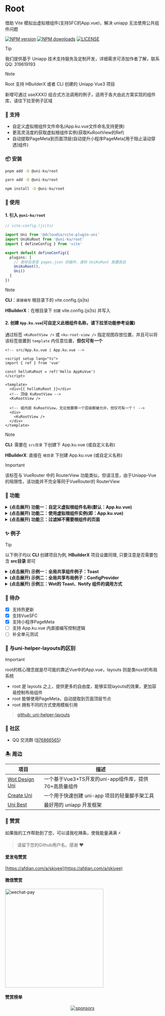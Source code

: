 # Root

借助 Vite 模拟出虚拟根组件(支持SFC的App.vue)，解决 uniapp 无法使用公共组件问题

[![NPM version](https://img.shields.io/npm/v/@uni-ku/root?color=92DCD2&labelColor=18181B&label=npm)](https://www.npmjs.com/package/@uni-ku/root)
[![NPM downloads](https://img.shields.io/npm/dm/@uni-ku/root?color=92DCD2&labelColor=18181B&label=downloads)](https://www.npmjs.com/package/@uni-ku/root)
[![LICENSE](https://img.shields.io/github/license/uni-ku/root?style=flat&color=92DCD2&labelColor=18181B&label=license)](https://www.npmjs.com/package/@uni-ku/root)

> [!Tip]
> 我们提供基于 Uniapp 技术支持服务及定制开发，详细需求可添加作者了解，联系QQ: 319619193

> [!Note]
> Root 支持 HBuilderX 或者 CLI 创建的 Uniapp Vue3 项目
>
> 新增可通过 useXXX() 组合式方法调用的例子，适用于各大由此方案实现的组件库，请往下拉至例子区域

### 🎏 支持

- 自定义虚拟根组件文件命名(App.ku.vue文件命名支持更换)
- 更高灵活度的获取虚拟根组件实例(获取KuRootView的Ref)
- 自动提取PageMeta到页面顶层(自动提升小程序PageMeta[用于阻止滚动穿透]组件)

### 📦 安装

```bash
pnpm add -D @uni-ku/root

yarn add -D @uni-ku/root

npm install -D @uni-ku/root
```

### 🚀 使用

#### 1. 引入 `@uni-ku/root`

```ts
// vite.config.(js|ts)

import Uni from '@dcloudio/vite-plugin-uni'
import UniKuRoot from '@uni-ku/root'
import { defineConfig } from 'vite'

export default defineConfig({
  plugins: [
    // 若存在改变 pages.json 的插件，请将 UniKuRoot 放置其后
    UniKuRoot(),
    Uni()
  ]
})
```

> [!Note]
> **CLI**：`直接编写` 根目录下的 vite.config.(js|ts)
>
> **HBuilderX**：在根目录下 `创建`  vite.config.(js|ts) 并写入

#### 2. 创建 `App.ku.vue`(可自定义此根组件名称，请下拉至功能参考设置)

通过标签 `<KuRootView />` 或 `<ku-root-view />` 指定视图存放位置，并且可以将该标签放置到 `template` 内任意位置，**但仅可有一个**

```vue
<!-- src/App.ku.vue | App.ku.vue -->

<script setup lang="ts">
import { ref } from 'vue'

const helloKuRoot = ref('Hello AppKuVue')
</script>

<template>
  <div>{{ helloKuRoot }}</div>
  <!-- 顶级 KuRootView -->
  <KuRootView />

  <!-- 或内部 KuRootView，无论放置哪一个层级都被允许，但仅可有一个！ -->
  <div>
    <KuRootView />
  </div>
</template>
```

> [!Note]
> **CLI**: 需要在 `src目录` 下创建下 App.ku.vue (或自定义名称)
>
> **HBuilderX**: 直接在 `根目录` 下创建 App.ku.vue (或自定义名称)

> [!Important]
> 该标签与 VueRouter 中的 RouterView 功能类似，但请注意，由于Uniapp-Vue的局限性，该功能并不完全等同于VueRouter的 RouterView

### 🎉 功能

<details>

<summary>
  <strong> (点击展开) 功能一：自定义虚拟根组件名称(默认：App.ku.vue)</strong>
</summary>

#### 1. 通过设置 vite.config.(js|ts) 下插件的参数 `rootFileName` 来自定义虚拟根组件名称

```ts
// vite.config.(js|ts)

import Uni from '@dcloudio/vite-plugin-uni'
import UniKuRoot from '@uni-ku/root'
import { defineConfig } from 'vite'

export default defineConfig({
  plugins: [
    UniKuRoot({
      // 默认含后缀 .vue，直接设置命名即可
      rootFileName: 'KuRoot',
    }),
    // ...other plugins
  ]
})
```

#### 2. 创建/修改虚拟根组件为 `KuRoot.vue`，即可实现自定义，其余功能不变

```ts
// App.ku.vue 文件重命名为 KuRoot.vue
```

</details>

<details>

<summary>
  <strong> (点击展开) 功能二：使用虚拟根组件实例(即：App.ku.vue)</strong>
</summary>
<br/>

> 有两种启用方式，局部或全部启用

#### 一、 局部启用

#### 1. 暴露出 App.ku.vue 里所要被使用的变量或方法

```vue
<!-- src/App.ku.vue | App.ku.vue -->

<script setup lang="ts">
import { ref } from 'vue'

const helloKuRoot = ref('Hello AppKuVue')

const exposeRef = ref('this is form app.Ku.vue')

defineExpose({
  exposeRef,
})
</script>

<template>
  <div>
    <div>{{ helloKuRoot }}</div>
    <KuRootView />
  </div>
</template>
```

#### 2. 在 template 内编写 root="uniKuRoot"，并通过 const uniKuRoot = ref() 获取模板引用

> uniKuRoot 仅是一个变量，你可以根据你习惯重新命名

```vue
<!-- src/pages/*.vue -->

<script setup lang="ts">
import { ref } from 'vue'

const uniKuRoot = ref()
</script>

<template root="uniKuRoot">
  <view>
    Hello UniKuRoot
  </view>
</template>
```

#### 二、全局启用

#### 1. 通过配置 `enabledGlobalRef` 开启全局自动注入 App.ku 实例

```ts
// vite.config.(js|ts)

import Uni from '@dcloudio/vite-plugin-uni'
import UniKuRoot from '@uni-ku/root'
import { defineConfig } from 'vite'

export default defineConfig({
  plugins: [
    UniKuRoot({
      enabledGlobalRef: true
    }),
    Uni()
  ]
})
```

#### 2. 暴露出 App.ku 里所要被使用的变量或方法

```vue
<!-- src/App.ku.vue | App.ku.vue -->

<script setup lang="ts">
import { ref } from 'vue'

const helloKuRoot = ref('Hello UniKuRoot')

const exposeRef = ref('this is from App.ku.vue')

defineExpose({
  exposeRef,
})
</script>

<template>
  <div>
    <div>{{ helloKuRoot }}</div>
    <KuRootView />
  </div>
</template>
```

#### 3. 通过特有内置方法 `getCurrentPages()` 获取暴露的数据

```vue
<!-- src/pages/*.vue -->

<script setup lang="ts">
import { onMounted, ref } from 'vue'

const pagesStack = getCurrentPages()
const uniKuRoot = ref()

onMounted(() => {
  uniKuRoot.value = pagesStack[pagesStack.length - 1].$vm.$refs.uniKuRoot
})
</script>

<template>
  <view>
    Hello UniKuRoot
  </view>
</template>
```

</details>

<details>

<summary>
  <strong>(点击展开) 功能三：过滤掉不需要根组件的页面</strong>
</summary>
<br />

如果遇到一些不需要根组件的页面，可以设置 `excludePages` 选项来过滤

> `excludePages` 选项支持采用 glob 模式进行编写

```ts
// vite.config.(js|ts)

import Uni from '@dcloudio/vite-plugin-uni'
import UniKuRoot from '@uni-ku/root'
import { defineConfig } from 'vite'

export default defineConfig({
  plugins: [
    UniKuRoot({
      excludePages: [
        'src/exclude.vue',
        'src/exclude/**/*.vue'
      ],
    }),
    Uni()
  ]
})
```

</details>

### ✨ 例子

> [!TIP]
> 以下例子均以 **CLI** 创建项目为例, **HBuilderX** 项目设置同理, 只要注意是否需要包含 **src目录** 即可

<details>

<summary>
  <strong>(点击展开) 示例一：全局共享组件例子：Toast</strong>
</summary>
<br />

> 不仅是 Toast 组件，还可以是 Message、LoginPopup 等等

- 🔗 [查看以下完整项目例子](https://github.com/uni-ku/root/tree/main/examples)

1. 编写 Toast 组件

```vue
<!-- src/components/GlobalToast.vue -->

<script setup lang="ts">
import { useToast } from '@/composables/useToast'

const { globalToastState, hideToast } = useToast()
</script>

<template>
  <div v-if="globalToastState" class="toast-wrapper" @click="hideToast">
    <div class="toast-box">
      welcome to use @uni-ku/root
    </div>
  </div>
</template>

<style scoped>
.toast-wrapper{
  position: fixed;
  top: 0;
  left: 0;
  width: 100%;
  height: 100%;
  background-color: rgba(0, 0, 0, 0.5);
  display: flex;
  align-items: center;
  justify-content: center;
}

.toast-box{
  background: white;
  color: black;
}
</style>
```

2. 实现 Toast 组合式API

```ts
// src/composables/useToast

import { ref } from 'vue'

const globalToastState = ref(false)

export function useToast() {
  function showToast() {
    globalToastState.value = true
  }

  function hideToast() {
    globalToastState.value = false
  }

  return {
    globalToastState,
    showToast,
    hideToast,
  }
}
```

3. 挂载至 App.ku.vue

```vue
<!-- src/App.ku.vue -->

<script setup lang="ts">
import GlobalToast from '@/components/GlobalToast.vue'
</script>

<template>
  <KuRootView />
  <GlobalToast />
</template>
```

4. 视图内部触发全局 Toast 组件

```vue
<!-- src/pages/*.vue -->

<script setup lang="ts">
import { useToast } from '@/composables/useToast'

const { showToast } = useToast()
</script>

<template>
  <view>
    Hello UniKuRoot
  </view>
  <button @click="showToast">
    视图内触发展示Toast
  </button>
</template>
```

</details>

<details>

<summary>
  <strong>(点击展开) 示例二：全局共享布局例子：ConfigProvider</strong>
</summary>
<br />

> 不仅仅只有ConfigProvider，还能是Layout、NavBar、TabBar等等！

如果你正在使用wot组件，那么可以直接从这里获取到相关使用文档[点击查看](https://wot-design-uni.cn/component/config-provider.html#%E5%85%A8%E5%B1%80%E5%85%B1%E4%BA%AB)

1. 以 Wot 组件库中 WdConfigProvider 为例子

```vue
<!-- src/App.ku.vue -->

<script setup lang="ts">
import { useTheme } from './composables/useTheme'

const { theme, themeVars } = useTheme({
  buttonPrimaryBgColor: '#07c160',
  buttonPrimaryColor: '#07c160'
})
</script>

<template>
  <div>Hello AppKuVue</div>
  <!-- 假设已注册 WdConfigProvider 组件 -->
  <WdConfigProvider :theme="theme" :theme-vars="themeVars">
    <KuRootView />
  </WdConfigProvider>
</template>
```

2. 编写主题相关组合式API

```ts
// src/composables/useTheme.ts

import type { ConfigProviderThemeVars } from 'wot-design-uni'
import { ref } from 'vue'

const theme = ref<'light' | 'dark'>(false)
const themeVars = ref<ConfigProviderThemeVars>()

export function useTheme(vars?: ConfigProviderThemeVars) {
  vars && (themeVars.value = vars)

  function toggleTheme(mode?: 'light' | 'dark') {
    theme.value = mode || (theme.value === 'light' ? 'dark' : 'light')
  }

  return {
    theme,
    themeVars,
    toggleTheme,
  }
}
```

3. 切换主题模式

```vue
<!-- src/pages/*.vue -->

<script setup lang="ts">
import { useTheme } from '@/composables/useTheme'

const { theme, toggleTheme } = useTheme()
</script>

<template>
  <button @click="toggleTheme">
    切换主题，当前模式：{{ theme }}
  </button>
</template>
```

</details>

<details>

<summary>
  <strong>(点击展开) 示例三：Wot的 Toast、Notify 组件的调用方式</strong>
</summary>
<br />

> 以下示例以 Toast 为例子

1. 挂载组件

```vue
<!-- src/App.ku.vue | App.ku.vue -->
<template>
  <KuRootView />
  <!-- 注意：需要先注册 WdToast 组件才可使用 -->
  <WdToast />
</template>
```

2. 调用组件

```vue
<!-- src/pages/*.vue -->
<script setup lang="ts">
import { useToast } from '@/uni_modules/wot-design-uni'

const toast = useToast()

function showToast() {
  toast.show('Hey there, this is @uni-ku/root')
}
</script>

<template>
  <view>这是在任意页面才可见</view>
  <WdButton @click="showToast">
    展示Toast信息
  </WdButton>
</template>
```

</details>

### 📝 待办

- [x] 支持热更新
- [x] 支持VueSFC
- [x] 支持小程序PageMeta
- [ ] 支持 App.ku.vue 内直接编写控制逻辑
- [ ] 补全单元测试

### 🤔 与uni-helper-layouts的区别

> [!Important]
> root的核心理念就是尽可能的靠近Vue中的App.vue，layouts 则是类nuxt的布局系统

- root 是 layouts 之上，提供更多的自由度，能够实现layouts的效果，更加容易控制布局组件
- root 能够使用PageMeta，自动提取到页面顶层节点
- root 拥有不同的方式使用模板引用

> [github: uni-helper-layouts](https://github.com/uni-helper/vite-plugin-uni-layouts)

### 📣 社区

- QQ 交流群 ([976866565](https://qm.qq.com/q/FyHN1X5qwK))

### 🏝 周边

| 项目                                                                | 描述                                                  |
|---------------------------------------------------------------------|-------------------------------------------------------|
| [Wot Design Uni](https://github.com/Moonofweisheng/wot-design-uni/) | 一个基于Vue3+TS开发的uni-app组件库，提供70+高质量组件 |
| [Create Uni](https://github.com/uni-helper/create-uni)              | 一个用于快速创建 uni-app 项目的轻量脚手架工具         |
| [Uni Best](https://github.com/unibest-tech/unibest)                 | 最好用的 uniapp 开发框架                              |

### 💖 赞赏

如果我的工作帮助到了您，可以请我吃辣条，使我能量满满 ⚡

> 请留下您的Github用户名，感谢 ❤

#### 爱发电赞赏

[https://afdian.com/a/skiyee](https://afdian.com/a/skiyee)

#### 微信赞赏

<img src="https://cdn.jsdelivr.net/gh/Skiyee/sponsors@main/assets/wechat-pay.png" alt="wechat-pay" width="320" />

#### 赞赏榜单

<p align="center">
  <a href="https://github.com/Skiyee/sponsors">
    <img alt="sponsors" src="https://cdn.jsdelivr.net/gh/Skiyee/Skiyee@main/sponsors.svg"/>
  </a>
</p>
